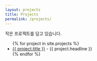 ```yaml
---
layout: projects
title: Projects
permalink: /projects/
---
```


작은 프로젝트를 담고 있습니다.
<ul>
  {% for project in site.projects %}
    <li>
      <a href="{{ project.url }}">{{ project.title }}</a>
      - {{ project.headline }}
    </li>
  {% endfor %}
</ul>
